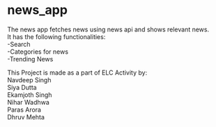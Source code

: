 # news_app
The news app fetches news using news api and shows relevant news.  
It has the following functionalities:  
-Search  
-Categories for news  
-Trending News  

This Project is made as a part of ELC Activity by:  
Navdeep Singh  
Siya Dutta   
Ekamjoth Singh   
Nihar Wadhwa   
Paras Arora   
Dhruv Mehta   
